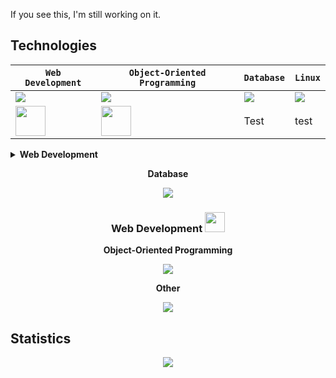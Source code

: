 If you see this, I'm still working on it.

<h2>Technologies</h2>

| `Web Development` | `Object-Oriented Programming` | `Database` | `Linux` |
| -- | -- | -- | -- |
|<img src="https://skillicons.dev/icons?i=html,css,js,nodejs&perline=4"/>|<img src="https://skillicons.dev/icons?i=cs,java&perline=2"/>|<img src="https://skillicons.dev/icons?i=mysql,mongodb&perline=3"/>|<img src="https://skillicons.dev/icons?i=bash&perline=3"/>|
|<img src="https://skillicons.dev/icons?i=css" height="48"/>|<img src="./icons/ActivityPub-Dark.svg" width="48">| Test| test |



<details>
<summary><b>Web Development</b></summary>
<img src="https://skillicons.dev/icons?i=html,css,js,nodejs&perline=3"/>
</details>


<div align="center">
  
  <b>Database</b>
    
  <img src="https://skillicons.dev/icons?i=mysql"/>
  
  <h3>Web Development <img height="32px" src="https://skillicons.dev/icons?i=html,css,js,nodejs"/></h3>
  
  <b>Object-Oriented Programming</b>
    
  <img src="https://skillicons.dev/icons?i=cs"/>
  
  <b>Other</b>
    
  <img src="https://skillicons.dev/icons?i=java"/>

</div>

## Statistics
<div align="center">
<img src="http://github-profile-summary-cards.vercel.app/api/cards/profile-details?username=deltagamingch&theme=tokyonight"/>
</div>
